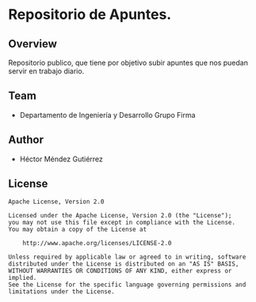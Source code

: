 # Repositorio de Apuntes.

## Overview

Repositorio publico, que tiene por objetivo subir apuntes que nos puedan servir en trabajo diario.

## Team

- Departamento de Ingeniería y Desarrollo Grupo Firma 

## Author

- Héctor Méndez Gutiérrez


## License

    Apache License, Version 2.0

    Licensed under the Apache License, Version 2.0 (the "License");
    you may not use this file except in compliance with the License.
    You may obtain a copy of the License at

        http://www.apache.org/licenses/LICENSE-2.0

    Unless required by applicable law or agreed to in writing, software
    distributed under the License is distributed on an "AS IS" BASIS,
    WITHOUT WARRANTIES OR CONDITIONS OF ANY KIND, either express or implied.
    See the License for the specific language governing permissions and
    limitations under the License.

